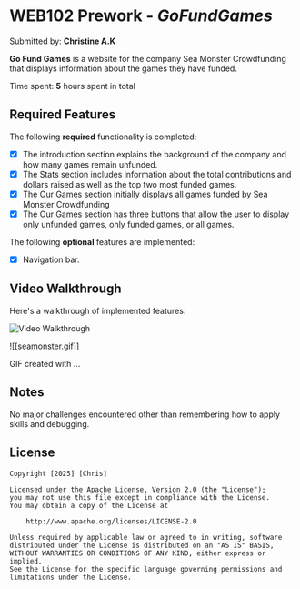# WEB102 Prework - *GoFundGames*

Submitted by: **Christine A.K**

**Go Fund Games** is a website for the company Sea Monster Crowdfunding that displays information about the games they have funded.

Time spent: **5** hours spent in total

## Required Features

The following **required** functionality is completed:

* [x] The introduction section explains the background of the company and how many games remain unfunded.
* [x] The Stats section includes information about the total contributions and dollars raised as well as the top two most funded games.
* [x] The Our Games section initially displays all games funded by Sea Monster Crowdfunding
* [x] The Our Games section has three buttons that allow the user to display only unfunded games, only funded games, or all games.

The following **optional** features are implemented:

* [x] Navigation bar.

## Video Walkthrough

Here's a walkthrough of implemented features:

<img src='https://www.loom.com/share/0a4770efc93b4efc84589a80d53f9687?sid=d222dda4-0fae-49d7-8ba0-f223d66c9769' title='Video Walkthrough' width='' alt='Video Walkthrough' />

![[seamonster.gif]]



GIF created with ...  
<!-- 
[Loom](https://www.loom.com/) -->

## Notes

No major challenges encountered other than remembering how to apply skills and debugging.

## License

    Copyright [2025] [Chris]

    Licensed under the Apache License, Version 2.0 (the "License");
    you may not use this file except in compliance with the License.
    You may obtain a copy of the License at

        http://www.apache.org/licenses/LICENSE-2.0

    Unless required by applicable law or agreed to in writing, software
    distributed under the License is distributed on an "AS IS" BASIS,
    WITHOUT WARRANTIES OR CONDITIONS OF ANY KIND, either express or implied.
    See the License for the specific language governing permissions and
    limitations under the License.
